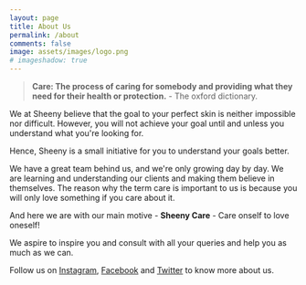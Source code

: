 ```yaml
---
layout: page
title: About Us
permalink: /about
comments: false
image: assets/images/logo.png
# imageshadow: true
---
```


>**Care: The process of caring for somebody and providing what they need for their health or protection.** - The oxford dictionary.

We at Sheeny believe that the goal to your perfect skin is neither impossible nor difficult. However, you will not achieve your goal until and unless you understand what you're looking for. 

Hence, Sheeny is a small initiative for you to understand your goals better.

We have a great team behind us, and we're only growing day by day. We are learning and understanding our clients and making them believe in themselves. The reason why the term care is important to us is because you will only love something if you care about it.

And here we are with our main motive - **Sheeny Care** - Care onself to love oneself!

We aspire to inspire you and consult with all your queries and help you as much as we can.

Follow us on <a href="https://www.instagram.com/sheenycare">Instagram</a>, <a href="#">Facebook</a> and <a href="#">Twitter</a> to know more about us.
<!-- This website is a demonstration to see **Memoirs Jekyll theme** in action. The theme is compatible with Github pages, in fact even this demo itself is created with Github Pages and hosted with Github.  -->


<!-- <a target="_blank" href="https://bootstrapstarter.com/bootstrap-templates/jekyll-theme-memoirs/" class="btn btn-dark"> Get Memoirs for Jekyll &rarr;</a> -->

